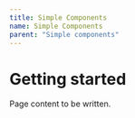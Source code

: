 ```yaml
---
title: Simple Components
name: Simple Components
parent: "Simple components"
---
```

<h1 class="margin-top-zero">Getting started</h1>
Page content to be written.